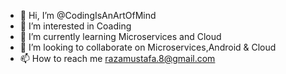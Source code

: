 - 👋 Hi, I’m @CodingIsAnArtOfMind
- 👀 I’m interested in Coading
- 🌱 I’m currently learning Microservices and Cloud
- 💞️ I’m looking to collaborate on Microservices,Android & Cloud
- 📫 How to reach me razamustafa.8@gmail.com

<!---
CodingIsAnArtOfMind/CodingIsAnArtOfMind is a ✨ special ✨ repository because its `README.md` (this file) appears on your GitHub profile.
You can click the Preview link to take a look at your changes.
--->
